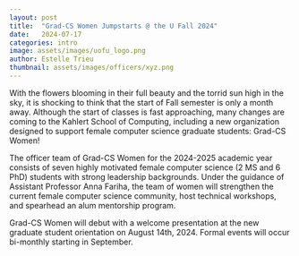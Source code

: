 ```yaml
---
layout: post
title:  "Grad-CS Women Jumpstarts @ the U Fall 2024"
date:   2024-07-17
categories: intro
image: assets/images/uofu_logo.png
author: Estelle Trieu
thumbnail: assets/images/officers/xyz.png
---
```


With the flowers blooming in their full beauty and the torrid sun high in the sky, it is shocking to think that the start of Fall semester is only a month away. Although the start of classes is fast approaching, many changes are coming to the Kahlert School of Computing, including a new organization designed to support female computer science graduate students: Grad-CS Women! 

The officer team of Grad-CS Women for the 2024-2025 academic year consists of seven highly motivated female computer science (2 MS and 6 PhD) students with strong leadership backgrounds. Under the guidance of Assistant Professor Anna Fariha, the team of women will strengthen the current female computer science community, host technical workshops, and spearhead an alum mentorship program. 

Grad-CS Women will debut with a welcome presentation at the new graduate student orientation on August 14th, 2024. Formal events will occur bi-monthly starting in September. 
